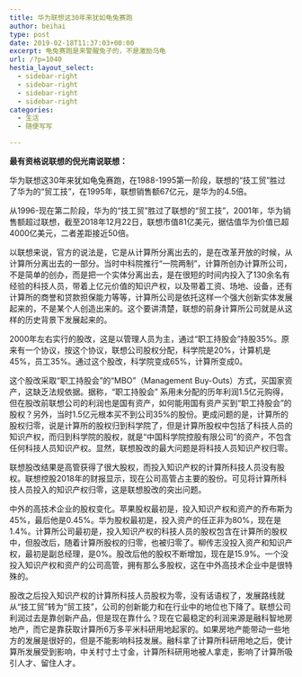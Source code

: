 ```yaml
---
title: 华为联想这30年来犹如龟兔赛跑
author: beihai
type: post
date: 2019-02-18T11:37:03+00:00
excerpt: 龟兔赛跑是来警醒兔子的，不是激励乌龟
url: /?p=1040
hestia_layout_select:
  - sidebar-right
  - sidebar-right
  - sidebar-right
  - sidebar-right
categories:
  - 生活
  - 随便写写

---
```

**最有资格说联想的倪光南说联想：**
  
<span>华为联想这30年来犹如龟兔赛跑，在1988-1995第一阶段，联想的“技工贸”胜过了华为的“贸工技”，在1995年，联想销售额67亿元，是华为的4.5倍。</span>
  
<span>从1996-现在第二阶段，华为的“技工贸”胜过了联想的“贸工技”，2001年，华为销售额超过联想，截至2018年12月22日，联想市值81亿美元，据估值华为价值已超4000亿美元，二者差距接近50倍。</span>
  
<span>以联想来说，官方的说法是，它是从计算所分离出去的，是在改革开放的时候，从计算所分离出去的一部分。当时中科院推行“一院两制”，计算所创办计算所公司，不是简单的创办，而是把一个实体分离出去，是在很短的时间内投入了130余名有经验的科技人员，带着上亿元价值的知识产权，以及带着工资、场地、设备，还有计算所的商誉和贷款担保能力等等，计算所公司是依托这样一个强大创新实体发展起来的，不是某个人创造出来的。这个要讲清楚，联想的前身计算所公司就是从这样的历史背景下发展起来的。</span>
  
<span>2000年左右实行的股改，这是以管理人员为主，通过“职工持股会”持股35%。原来有一个协议，按这个协议，联想公司股权分配，科学院是20%，计算机是45%，员工35%。通过这个股改，科学院变成65%，计算所变成0。</span>
  
<span>这个股改采取“职工持股会”的“MBO”（Management Buy-Outs）方式，买国家资产，这缺乏法规依据。据称，“职工持股会” 系用未分配的历年利润1.5亿元购得，但在股改前联想公司的利润也是国有资产，如何能用国有资产买到“职工持股会”的股权？另外，当时1.5亿元根本买不到公司35%的股份。更成问题的是，计算所的股权归零，说是计算所的股权归到科学院了，但是计算所股权中包括了科技人员的知识产权，而归到科学院的股权，就是“中国科学院控股有限公司”的资产，不包含任何科技人员知识产权。显然，联想股改的最大问题是将科技人员知识产权归零。</span>
  
<span>联想股改结果是高管获得了很大股权，而投入知识产权的计算所科技人员没有股权。联想控股2018年的财报显示，现在公司高管占主要的股份。可见将计算所科技人员投入的知识产权归零，这是联想股改的突出问题。</span>
  
<span>中外的高技术企业的股权变化。苹果股权最初是，投入知识产权和资产的乔布斯为45%，最后他是0.45%。华为股权最初是，投入资产的任正非为80%，现在是1.4%。计算所公司最初是，投入知识产权的科技人员的股权包含在计算所的股权中，但股改后，随着计算所股权的归零，也被归零了。柳传志没投入资产和知识产权，最初是副总经理，是0%。股改后他的股权不断增加，现在是15.9%。一个没投入知识产权和资产的公司高管，拥有那么多股权，这在中外高技术企业中是很特殊的。</span>
  
<span>股改之后投入知识产权的计算所科技人员股权为零，没有话语权了，发展路线就从“技工贸”转为“贸工技”，公司的创新能力和在行业中的地位也下降了。联想公司利润过去是靠创新产品，但是现在靠什么？现在它最稳定的利润来源是融科智地房地产，而它是靠获取计算所6万多平米科研用地起家的。如果房地产能带动一些地方的发展是很好的，但是不能影响科技发展。融科拿了计算所科研用地之后，使计算所发展受到影响，中关村寸土寸金，计算所科研用地被人拿走，影响了计算所吸引人才、留住人才。</span>